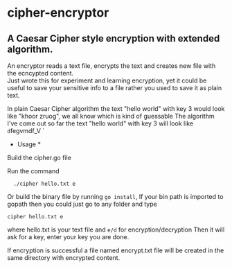 # cipher-encryptor
## A Caesar Cipher style encryption with extended algorithm.  

An encryptor reads a text file, encrypts the text and creates new file with the ecncypted content.   
Just wrote this for experiment and learning encryption, yet it could be useful to save your sensitive info to a file rather you
used to save it as plain text. 

In plain Caesar Cipher algorithm the text "hello world" with key 3 would look like "khoor zruog", we all know which is kind of guessable 
The algorithm I've come out so far the text "hello world" with key 3 will look like ` d`fegvmdf_V ` 

* Usage *

Build the cipher.go file 

Run the command 

```
  ./cipher hello.txt e

```

Or build the binary file by running `go install`, If your bin path is imported to gopath then  you could just go to any folder
and type 

 ``` 
 cipher hello.txt e
 ``` 

where hello.txt is your text file and `e/d` for encryption/decryption
Then it will ask for a key, enter your key you are done. 

If encryption is successful a file named encrypt.txt file will be created in the same directory with encrypted content. 




